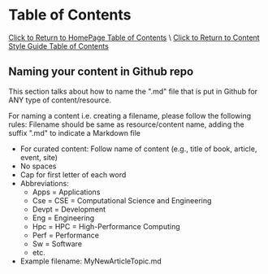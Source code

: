 Table of Contents
===============================
[Click to Return to HomePage Table of Contents](../README.md) \\
[Click to Return to Content Style Guide Table of Contents](../ContentStyleGuide.md)

## Naming your content in Github repo
This section talks about how to name the ".md" file that is put in Github for ANY type of content/resource. 

For naming a content i.e. creating a filename, please follow the following rules: Filename should be same as resource/content name, adding the suffix ".md" to indicate a Markdown file

- For curated content: Follow name of content (e.g., title of book, article, event, site)
- No spaces
- Cap for first letter of each word
- Abbreviations:
  - Apps = Applications
  - Cse = CSE = Computational Science and Engineering
  - Devpt = Development
  - Eng = Engineering
  - Hpc = HPC = High-Performance Computing
  - Perf = Performance
  - Sw = Software
  - etc.
- Example filename: MyNewArticleTopic.md

<!---
   Publish: no
---!>
